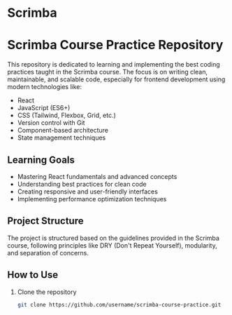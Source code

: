 # Scrimba
# Scrimba Course Practice Repository

This repository is dedicated to learning and implementing the best coding practices taught in the Scrimba course. The focus is on writing clean, maintainable, and scalable code, especially for frontend development using modern technologies like:

- React
- JavaScript (ES6+)
- CSS (Tailwind, Flexbox, Grid, etc.)
- Version control with Git
- Component-based architecture
- State management techniques

## Learning Goals
- Mastering React fundamentals and advanced concepts
- Understanding best practices for clean code
- Creating responsive and user-friendly interfaces
- Implementing performance optimization techniques

## Project Structure
The project is structured based on the guidelines provided in the Scrimba course, following principles like DRY (Don't Repeat Yourself), modularity, and separation of concerns.

## How to Use
1. Clone the repository
   ```bash
   git clone https://github.com/username/scrimba-course-practice.git
